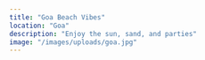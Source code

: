 ```yaml
---
title: "Goa Beach Vibes"
location: "Goa"
description: "Enjoy the sun, sand, and parties"
image: "/images/uploads/goa.jpg"
---
```

